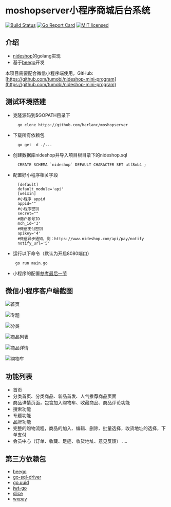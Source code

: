 # moshopserver小程序商城后台系统

 [![Build Status][1]][2] [![Go Report Card][3]][4] [![MIT licensed][5]][6] 

[1]: https://travis-ci.org/harlanc/moshopserver.svg?branch=master
[2]: https://travis-ci.org/harlanc/moshopserver
[3]: https://goreportcard.com/badge/github.com/harlanc/moshopserver
[4]: https://goreportcard.com/report/github.com/harlanc/moshopserver
[5]: https://img.shields.io/badge/license-MIT-blue.svg
[6]: LICENSE

## 介绍

- [nideshop](https://github.com/tumobi/nideshop)的golang实现
- 基于[beego](https://github.com/astaxie/beego)开发



本项目需要配合微信小程序端使用，GitHub: [https://github.com/tumobi/nideshop-mini-program](https://github.com/tumobi/nideshop-mini-program)

## 测试环境搭建

- 克隆源码到$GOPATH目录下
    
        go clone https://github.com/harlanc/moshopserver
  
- 下载所有依赖包

        go get -d ./...

- 创建数据库nideshop并导入项目根目录下的nideshop.sql
      
        CREATE SCHEMA `nideshop` DEFAULT CHARACTER SET utf8mb4 ;

- 配置好小程序相关字段
   
        [default]
        default_module='api'
        [weixin] 
        #小程序 appid
        appid=""
        #小程序密钥
        secret="" 
        #商户帐号ID
        mch_id='3' 
        #微信支付密钥
        apikey='4'
        #微信异步通知，例：https://www.nideshop.com/api/pay/notify 
        notify_url='5' 
        
-  运行以下命令（默认为开启8080端口）

        go run main.go

- 小程序的配置[参考最后一节](https://www.nideshop.com/documents/nideshop-manual/deployment-centos)


## 微信小程序客户端截图

![首页](http://qiniu.harlanc.vip/6.9.2019_5:41:56.png)

![专题](http://qiniu.harlanc.vip/6.9.2019_5:43:3.png)

![分类](http://qiniu.harlanc.vip/6.9.2019_5:43:41.png)

![商品列表](http://qiniu.harlanc.vip/6.9.2019_5:45:9.png)

![商品详情](http://qiniu.harlanc.vip/6.9.2019_5:45:53.png)

![购物车](http://qiniu.harlanc.vip/6.9.2019_5:46:26.png)

## 功能列表
+ 首页
+ 分类首页、分类商品、新品首发、人气推荐商品页面
+ 商品详情页面，包含加入购物车、收藏商品、商品评论功能
+ 搜索功能
+ 专题功能
+ 品牌功能
+ 完整的购物流程，商品的加入、编辑、删除、批量选择，收货地址的选择，下单支付
+ 会员中心（订单、收藏、足迹、收货地址、意见反馈）
....


## 第三方依赖包

- [beego](https://github.com/astaxie/beego)
- [go-sql-driver](https://github.com/go-sql-driver/mysql)
- [go.uuid](https://github.com/satori/go.uuid)
- [jwt-go](https://github.com/dgrijalva/jwt-go)
- [slice](https://github.com/bradfitz/slice)
- [wxpay](https://github.com/objcoding/wxpay)




